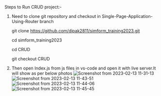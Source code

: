 Steps to Run CRUD project:-

1) Need to clone git repository and checkout in Single-Page-Application-Using-Router branch

      git clone https://github.com/dipak2811/simform_training2023.git

      cd simform_training2023
      
      cd CRUD

      git checkout CRUD

2) Then open Index.js from js files in vs-code and open it with live server.It will show as per below photos
![Screenshot from 2023-02-13 11-31-13](https://user-images.githubusercontent.com/77386172/218384328-2fb92921-82d6-4a1c-8d60-1369fd5bd2dd.png)
![Screenshot from 2023-02-13 11-43-51](https://user-images.githubusercontent.com/77386172/218384341-1e72a301-887c-48a3-ae21-0b4fb0250238.png)
![Screenshot from 2023-02-13 11-44-06](https://user-images.githubusercontent.com/77386172/218384344-9308e579-3ef6-4c8b-ab1c-0ed1083182d3.png)
![Screenshot from 2023-02-13 11-45-45](https://user-images.githubusercontent.com/77386172/218384588-ae437472-b76e-4a15-aa68-18f5760cd521.png)
